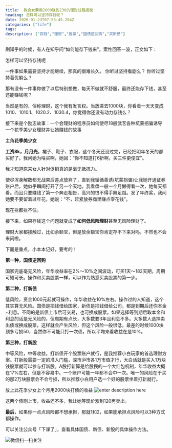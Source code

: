 ```yaml
---
title:  教会女票用2000赚到230的理财过程揭秘
heading: 怎样可以坚持存钱呢？
date: 2020-01-23T07:53:45.204Z
categories: ["life"]
tags: 
description: ["存钱","理财","股票","国债逆回购","买新债"]
---
```


刷知乎的时候，有人在知乎问“如何能存下钱来”。索性回答一波，正文如下：

怎样可以坚持存钱呢

一件事如果需要坚持才能继续，那真的很难长久。
你听过坚持看剧么？
你听过坚持葛优躺么？


那有没有一件事你做了以后特别想做，每天不做就不舒服，最终还能存下钱，甚至还能赚钱呢？


当然是有的，俗称理财，这个我有发言权。当放进去1000块，你看着一天天变成 1010、1010.1、1020.2、1030.4，你觉得你还没有动力存钱么？


接下来是个励志故事：一个会理财的程序员如何使尽18般武艺各种坑蒙拐骗诱导一个花季美少女理财并让她赚钱的故事



主角**花季美少女**

**工资8k，月月光**。裙子、鞋子、衣服，这个冬天还没过完，已经把明年冬天的都买好了。我问她为啥买啊，她回：“你不知道打6折啊，买三件更便宜”。


我才知道原来女人针对促销真的是毫无抵抗力。


使尽浑身解数都无战果后差点放弃了，直到我循循善诱(坑蒙拐骗)让我她开通证券账户后，她似乎瞬间打开了另一个天地。我看盘一般一个月懒得看一次，她每天都看。而且只要赚钱了第一个奔走相告，高兴的恨不得手舞足蹈。发了年终奖，我问她要不要留着过年花，她说：“不，赶紧放券商里赚点零花钱”。


现在拦都拦不住。


接下来，如果存钱这个问题就变成了**如何低风险理财**甚至无风险理财了。


理财大家都接触过，比如余额宝，但是放余额宝你肯定存不下来对吗，不然也不会来问啦。


下面是重点，小本本记好，要考的！


**第一种，国债逆回购**



国家兜底毫无风险，年华收益率在2%～10%之间波动，可买1天～182天期，周期可短可长。操作和买卖股票一样，可以作为熟悉买卖股票的第一步。


**第二种，打新债**

低风险，资金1000元起就可操作，年华收益在10%左右。操作过的人知道，这个其实算无风险。国债是把钱借给国家，新债是把钱借给公司，都是到期后还你本金+利息。不同的是新债上市后可交易，也可换成股票。如果选择等到期后取本金和利息的话是无风险的，但周期有点长，大多数要3年且利息不多。大多数人选择卖出债或换成股票，这样就会产生风险，但这个风险一般很低，最差的时候1000块顶多亏损50，当然你不可能只打一次债，所以平均来看收益在是10%。


**第三种，打新股**

中等风险，中等收益。打新债开个股票账户就行，是我推荐小白玩家的首选理财方案。打新股需要一定的准入门槛，深市沪市各1万市值才行，大白话就是买入1万块钱股票就可以参与打新股。A股打新算是给股民的一个大红包机制，年华收益大概在17%左右，但是不容易中。一个账户可能一年都不会中一次。唯一的风险在于买的那2万块股票会不会亏损，所以推荐小白用户选一个好的股票坐着打新就行。


放上此花季少女上个月用2000块打债的收益
![enter description here](https://gitee.com/smile365/blogimg/raw/master/sxy91/1579766202633.png)

这两个债刚上市，收益还不多，我让她等现价涨到120再卖出。


**最后**，如果你一点点风险都不想承担，那就1和2，如果能承担点风险可以3种方式都操作。


可以关注公众号「下课了」，查看具体国债、新债、新股的具体操作方法。

![微信扫一扫关注](https://gitee.com/smile365/blogimg/raw/master/sxy91/1579766328786.png)

